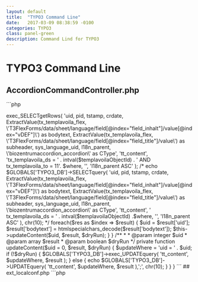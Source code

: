 ```yaml
---
layout: default
title:  "TYPO3 Command Line"
date:   2017-03-09 08:38:59 -0100
categories: TYPO3
class: panel-green
description: Command Lind for TYPO3
---
```


# TYPO3 Command Line

## AccordionCommandController.php

´´´php
<?php
namespace Cabag\BiozentrumAccordion\Command;
use \TYPO3\CMS\Core\Utility\GeneralUtility;

class AccordionCommandController extends \TYPO3\CMS\Extbase\Mvc\Controller\CommandController
{
	/**
	 * tx_templavoila_ds = 10	
	 * tx_templavoila_to = 11
	 * 
	 * to 
	 * CType = biozentrumaccordion_accordion
	 * header = header
	 * subheader = field_title.vDEF
	 * bodytext = field_inhalt.vDEF
	 * header_link = header_link
	 * /usr/local/php5.5/bin/php /home/nwbuser/www/current/typo3/cli_dispatch.phpsh extbase biozentrum_accordion:accordion:accordion --dry-run=1
	 */
	 
	 /**
	 * Migrate default content Templavoilà objects to default textpic elements
	 *
	 * @param integer $templavoilaObjectId
	 * @param boolean $dryRun Dry run
	 * @return void
	 */
	public function accordionCommand($templavoilaObjectId = 10, $dryRun = true)
	{
		$where = ' ';
		//$where .= 'AND uid = 4587';
		
		$res = $GLOBALS['TYPO3_DB']->exec_SELECTgetRows(
			'uid,
			pid, 
			tstamp,
			crdate,
			ExtractValue(tx_templavoila_flex, \'T3FlexForms/data/sheet/language/field[@index="field_inhalt"]/value[@index="vDEF"]\') as bodytext,
			ExtractValue(tx_templavoila_flex, \'T3FlexForms/data/sheet/language/field[@index="field_title"]/value\') as subheader,			
			sys_language_uid,
			l18n_parent,
			\'biozentrumaccordion_accordion\' as CType', 
			'tt_content', 
			'tx_templavoila_ds = ' . intval($templavoilaObjectId) . ' AND tx_templavoila_to = 11'. $where, 
			'', 
			'l18n_parent ASC'
		);
		
		/* echo $GLOBALS['TYPO3_DB']->SELECTquery(
			'uid,
			pid, 
			tstamp,
			crdate,
			ExtractValue(tx_templavoila_flex, \'T3FlexForms/data/sheet/language/field[@index="field_inhalt"]/value[@index="vDEF"]\') as bodytext,
			ExtractValue(tx_templavoila_flex, \'T3FlexForms/data/sheet/language/field[@index="field_title"]/value\') as subheader,			
			sys_language_uid,
			l18n_parent,
			\'biozentrumaccordion_accordion\' as CType', 
			'tt_content', 
			' tx_templavoila_ds = ' . intval($templavoilaObjectId) .$where, 
			'', 
			'l18n_parent ASC'
		), chr(10); */
		
		
		foreach($res as $index => $result) {
			$uid = $result['uid'];
			$result['bodytext'] = htmlspecialchars_decode($result['bodytext']);
			$this->updateContent($uid, $result, $dryRun);
		}
	}
	
	/**
	 * 
	 * @param integer $uid
	 * @param array $result
	 * @param boolean $dryRun
	 */
	private function updateContent($uid = 0, $result, $dryRun) {
		$updateWhere = 'uid = ' . $uid;

		if (!$dryRun) {
			$GLOBALS['TYPO3_DB']->exec_UPDATEquery(
				'tt_content', $updateWhere, $result
			);
		} else {
			echo $GLOBALS['TYPO3_DB']->UPDATEquery(
				'tt_content', $updateWhere, $result
			),';', chr(10);
		}
	}
}
´´´

## ext_localconf.php
´´´php
<?php
$GLOBALS['TYPO3_CONF_VARS']['SC_OPTIONS']['extbase']['commandControllers'][] = 'Cabag\\BiozentrumAccordion\\Command\\AccordionCommandController';

´´´
